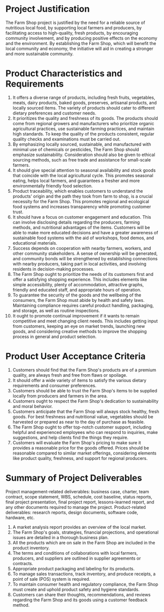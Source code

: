 # Project Justification
The Farm Shop project is justified by the need for a reliable source of nutritious local food, by supporting local farmers and producers, by facilitating access to high-quality, fresh products, by encouraging community involvement, and by producing positive effects on the economy and the environment. By establishing the Farm Shop, which will benefit the local community and economy, the initiative will aid in creating a stronger and more sustainable community.

# Product Characteristics and Requirements
1. It offers a diverse range of products, including fresh fruits, vegetables, meats, dairy products, baked goods, preserves, artisanal products, and locally sourced items. The variety of products should cater to different dietary preferences and customer needs.
2. It prioritizes the quality and freshness of its goods. The products should come from regional growers and manufacturers who prioritize organic agricultural practices, use sustainable farming practices, and maintain high standards. To keep the quality of the products consistent, regular quality checks and examinations must be carried out.
3. By emphasizing locally sourced, sustainable, and manufactured with minimal use of chemicals or pesticides, The Farm Shop should emphasize sustainability. Consideration should also be given to ethical sourcing methods, such as free trade and assistance for small-scale farmers.
4. It should give special attention to seasonal availability and stock goods that coincide with the local agricultural cycle. This promotes seasonal eating, helps local farmers, and guarantees a fresher and more environmentally friendly food selection.
5. Product traceability, which enables customers to understand the products' origin and the path they took from farm to shop, is a crucial necessity for the Farm Shop. This promotes regional and ecological food systems and increases transparency while promoting customer trust.
6. It should have a focus on customer engagement and education. This can involve disclosing details regarding the producers, farming methods, and nutritional advantages of the items. Customers will be able to make more educated decisions and have a greater awareness of sustainable food systems with the aid of workshops, food demos, and educational materials.
7. Success depends on cooperation with nearby farmers, workers, and other community stakeholders. A sense of ownership will be generated, and community bonds will be strengthened by establishing connections with nearby producers, taking part in local activities, and involving residents in decision-making processes.
8. The Farm Shop ought to prioritize the needs of its customers first and offer a satisfying shopping experience. This includes elements like simple accessibility, plenty of accommodation, attractive graphs, friendly and educated staff, and appropriate hours of operation.
9. To guarantee the security of the goods and the wellbeing of the consumers, the Farm Shop must abide by health and safety laws. Maintaining compliance requires careful product handling, packaging, and storage, as well as routine inspections.
10. It ought to promote continual improvement if it wants to remain competitive and meet changing client needs. This includes getting input from customers, keeping an eye on market trends, launching new goods, and considering creative methods to improve the shopping process in general and product selection.

# Product User Acceptance Criteria
1. Customers should find that the Farm Shop's products are of a premium quality, are always fresh and free from flaws or spoilage.
2. It should offer a wide variety of items to satisfy the various dietary requirements and consumer preferences.
3. Customers should be able to trust the Farm Shop's items to be supplied locally from producers and farmers in the area.
4. Customers ought to respect the Farm Shop's dedication to sustainability and moral behavior.
5. Customers anticipate that the Farm Shop will always stock healthy, fresh goods. For best freshness and nutritional value, vegetables should be harvested or prepared as near to the day of purchase as feasible.
6. The Farm Shop ought to offer top-notch customer support, including helpful and experienced employees who can respond to inquiries, make suggestions, and help clients find the things they require.
7. Customers will evaluate the Farm Shop's pricing to make sure it provides a reasonable price for the goods offered. Prices should be reasonable compared to similar market offerings, considering elements like product quality, freshness, and support for regional producers.

# Summary of Project Deliverables
Project management-related deliverables: business case, charter, team contract, scope statement, WBS, schedule, cost baseline, status reports, final project presentation, final project report, lessons-learned report, and any other documents required to manage the project.
Product-related deliverables: research reports, design documents, software code, hardware, etc.
1.	A market analysis report provides an overview of the local market.
2.	The Farm Shop's goals, strategies, financial projections, and operational issues are detailed in a thorough business plan.
3.	All the products which are on sale in the Farm Shop are included in the product inventory.
4.	The terms and conditions of collaborations with local farmers, producers, and suppliers are outlined in supplier agreements or contracts.
5.	Appropriate product packaging and labeling for its products.
6.	To manage sales transactions, track inventory, and produce receipts, a point of sale (POS) system is required.
7.	To maintain consumer health and regulatory compliance, the Farm Shop must create and uphold product safety and hygiene standards.
8.	Customers can share their thoughts, recommendations, and reviews regarding the Farm Shop and its goods using a customer feedback method.